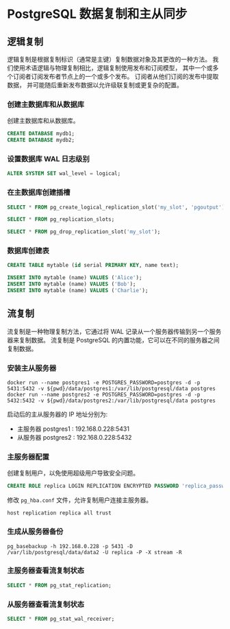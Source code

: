 # PostgreSQL 数据复制和主从同步

## 逻辑复制

逻辑复制是根据复制标识（通常是主键）复制数据对象及其更改的一种方法。 我们使用术语逻辑与物理复制相比，逻辑复制使用发布和订阅模型， 其中一个或多个订阅者订阅发布者节点上的一个或多个发布。 订阅者从他们订阅的发布中提取数据， 并可能随后重新发布数据以允许级联复制或更复杂的配置。

### 创建主数据库和从数据库

创建主数据库和从数据库。

```sql
CREATE DATABASE mydb1;
CREATE DATABASE mydb2;
```

### 设置数据库 WAL 日志级别

```sql
ALTER SYSTEM SET wal_level = logical;
```

### 在主数据库创建插槽

```sql
SELECT * FROM pg_create_logical_replication_slot('my_slot', 'pgoutput');
```

```sql
SELECT * FROM pg_replication_slots;
```

```sql
SELECT * FROM pg_drop_replication_slot('my_slot');
```

### 数据库创建表

```sql
CREATE TABLE mytable (id serial PRIMARY KEY, name text);

INSERT INTO mytable (name) VALUES ('Alice');
INSERT INTO mytable (name) VALUES ('Bob');
INSERT INTO mytable (name) VALUES ('Charlie');
```

## 流复制

流复制是一种物理复制方法，它通过将 WAL 记录从一个服务器传输到另一个服务器来复制数据。 流复制是 PostgreSQL 的内置功能，它可以在不同的服务器之间复制数据。

### 安装主从服务器

```shell
docker run --name postgres1 -e POSTGRES_PASSWORD=postgres -d -p 5431:5432 -v ${pwd}/data/postgres1:/var/lib/postgresql/data postgres
docker run --name postgres2 -e POSTGRES_PASSWORD=postgres -d -p 5432:5432 -v ${pwd}/data/postgres2:/var/lib/postgresql/data postgres
```

启动后的主从服务器的 IP 地址分别为:

- 主服务器 postgres1 : 192.168.0.228:5431
- 从服务器 postgres2 : 192.168.0.228:5432


### 主服务器配置

创建复制用户，以免使用超级用户导致安全问题。
    
```sql
CREATE ROLE replica LOGIN REPLICATION ENCRYPTED PASSWORD 'replica_password';
```

修改 `pg_hba.conf` 文件，允许复制用户连接主服务器。

```shell
host replication replica all trust
```

### 生成从服务器备份

```shell
pg_basebackup -h 192.168.0.228 -p 5431 -D /var/lib/postgresql/data/data2 -U replica -P -X stream -R
```

### 主服务器查看流复制状态

```sql
SELECT * FROM pg_stat_replication;
```

### 从服务器查看流复制状态

```sql
SELECT * FROM pg_stat_wal_receiver;
```









